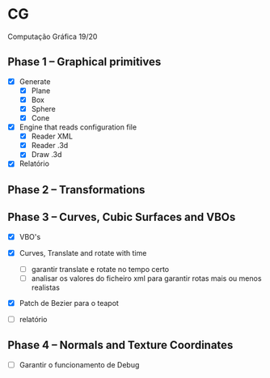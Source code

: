 # CG
Computação Gráfica 19/20

## Phase 1 – Graphical primitives
  - [x] Generate
    - [x] Plane
    - [x] Box
    - [x] Sphere
    - [x] Cone
  - [x] Engine that reads configuration file
    - [x] Reader XML
    - [x] Reader .3d
    - [x] Draw .3d
  - [x] Relatório

## Phase 2 – Transformations


## Phase 3 – Curves, Cubic Surfaces and VBOs
  - [x] VBO's
  - [x] Curves, Translate and rotate with time
      - [ ] garantir translate e rotate no tempo certo
      - [ ] analisar os valores do ficheiro xml para garantir rotas mais ou menos realistas
  - [x] Patch de Bezier para o teapot
  - [ ] relatório
  

## Phase 4 – Normals and Texture Coordinates
  - [ ] Garantir o funcionamento de Debug
  

